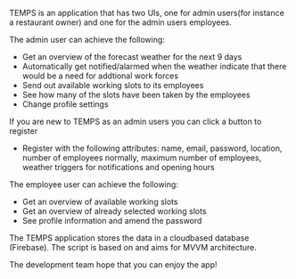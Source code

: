 TEMPS is an application that has two UIs, one for admin users(for instance a restaurant owner) and one for the admin users employees.

The admin user can achieve the following:
- Get an overview of the forecast weather for the next 9 days
- Automatically get notified/alarmed when the weather indicate that there would be a need for addtional work forces
- Send out available working slots to its employees
- See how many of the slots have been taken by the employees
- Change profile settings

If you are new to TEMPS as an admin users you can click a button to register
- Register with the following attributes: name, email, password, location, number of employees normally, maximum number of employees, weather triggers for notifications and opening hours  

The employee user can achieve the following:
- Get an overview of available working slots
- Get an overview of already selected working slots
- See profile information and amend the password

The TEMPS application stores the data in a cloudbased database (Firebase).
The script is based on and aims for MVVM architecture.

The development team hope that you can enjoy the app!
